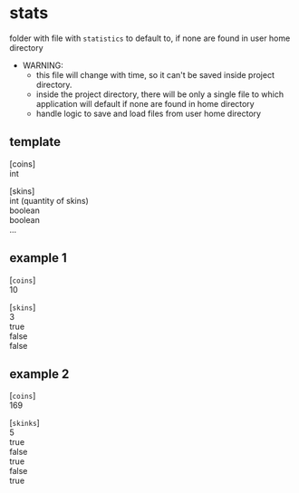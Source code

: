 # stats

folder with file with `statistics` to default to, if none are found in user home directory

- WARNING:
    - this file will change with time, so it can't be saved inside project directory.
    - inside the project directory, there will be only a single file to which application will default if none are found in home directory
    - handle logic to save and load files from user home directory

## template

[coins]    
int    

[skins]    
int (quantity of skins)     
boolean      
boolean     
...    

## example 1

[`coins`]     
10    

[`skins`]    
3       
true    
false    
false   

## example 2

[`coins`]    
169    

[`skinks`]     
5   
true    
false    
true    
false     
true     